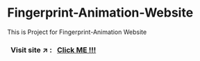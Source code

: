 # Fingerprint-Animation-Website
This is Project for Fingerprint-Animation Website

### &nbsp; Visit site :arrow_upper_right: : &nbsp; [Click ME !!!](https://prajwal-r-h.github.io/Fingerprint-Animation-Website/)
